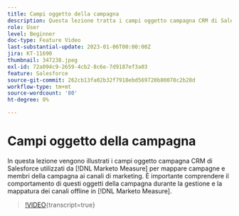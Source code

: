 ```yaml
---
title: Campi oggetto della campagna
description: Questa lezione tratta i campi oggetto campagna CRM di Salesforce che [!DNL Marketo Measure] utilizza per mappare campagne e membri della campagna sui canali di marketing. È importante comprendere il funzionamento di questi oggetti della campagna durante la gestione e la mappatura dei canali offline in [!DNL Marketo Measure].
role: User
level: Beginner
doc-type: Feature Video
last-substantial-update: 2023-01-06T00:00:00Z
jira: KT-11690
thumbnail: 347238.jpeg
exl-id: 72a094c9-2659-4cb2-8c6e-7d9187ef3a03
feature: Salesforce
source-git-commit: 262cb13fa02b32f7918ebd569720b80078c2b28d
workflow-type: tm+mt
source-wordcount: '80'
ht-degree: 0%

---
```


# Campi oggetto della campagna

In questa lezione vengono illustrati i campi oggetto campagna CRM di Salesforce utilizzati da [!DNL Marketo Measure] per mappare campagne e membri della campagna ai canali di marketing. È importante comprendere il comportamento di questi oggetti della campagna durante la gestione e la mappatura dei canali offline in [!DNL Marketo Measure].

>[!VIDEO](https://video.tv.adobe.com/v/3422244/?learn=on&captions=ita){transcript=true}
